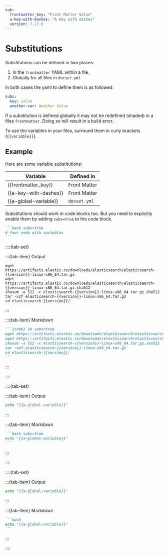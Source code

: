 ```yaml
---
sub:
  frontmatter_key: "Front Matter Value"
  a-key-with-dashes: "A key with dashes"
  version: 7.17.0
---
```


# Substitutions

Substitutions can be defined in two places:

1. In the `frontmatter` YAML within a file.
2. Globally for all files in `docset.yml`

In both cases the yaml to define them is as followed:


```yaml
subs:
  key: value
  another-var: Another Value
```

If a substitution is defined globally it may not be redefined (shaded) in a files `frontmatter`. 
Doing so will result in a build error.

To use the variables in your files, surround them in curly brackets (`{{variable}}`).

## Example

Here are some variable substitutions:

| Variable              | Defined in   |
|-----------------------|--------------|
| {{frontmatter_key}}   | Front Matter |
| {{a-key-with-dashes}} | Front Matter |
| {{a-global-variable}} | `docset.yml` |

Substitutions should work in code blocks too. But you need to explicitly enable them by adding `subs=true` to the code block.

````markdown
```bash subs=true
# Your code with variables
```
````

::::{tab-set}

:::{tab-item} Output

```{code} sh subs=true
wget https://artifacts.elastic.co/downloads/elasticsearch/elasticsearch-{{version}}-linux-x86_64.tar.gz
wget https://artifacts.elastic.co/downloads/elasticsearch/elasticsearch-{{version}}-linux-x86_64.tar.gz.sha512
shasum -a 512 -c elasticsearch-{{version}}-linux-x86_64.tar.gz.sha512
tar -xzf elasticsearch-{{version}}-linux-x86_64.tar.gz
cd elasticsearch-{{version}}/
```

:::

:::{tab-item} Markdown

````markdown
```{code} sh subs=true
wget https://artifacts.elastic.co/downloads/elasticsearch/elasticsearch-{{version}}-linux-x86_64.tar.gz
wget https://artifacts.elastic.co/downloads/elasticsearch/elasticsearch-{{version}}-linux-x86_64.tar.gz.sha512
shasum -a 512 -c elasticsearch-{{version}}-linux-x86_64.tar.gz.sha512
tar -xzf elasticsearch-{{version}}-linux-x86_64.tar.gz
cd elasticsearch-{{version}}/
```
````
:::

::::


::::{tab-set}

:::{tab-item} Output

```bash subs=true
echo "{{a-global-variable}}"
```

:::

:::{tab-item} Markdown

````markdown
```bash subs=true
echo "{{a-global-variable}}"
```

````
:::

::::

::::{tab-set}

:::{tab-item} Output

```bash 
echo "{{a-global-variable}}"
```

:::

:::{tab-item} Markdown

````markdown
```bash
echo "{{a-global-variable}}"
```

````
:::

::::
